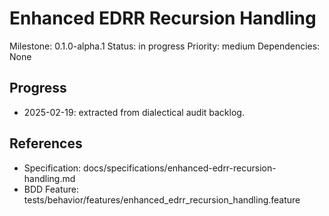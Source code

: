 # Enhanced EDRR Recursion Handling
Milestone: 0.1.0-alpha.1
Status: in progress
Priority: medium
Dependencies: None

## Progress
- 2025-02-19: extracted from dialectical audit backlog.

## References
- Specification: docs/specifications/enhanced-edrr-recursion-handling.md
- BDD Feature: tests/behavior/features/enhanced_edrr_recursion_handling.feature
